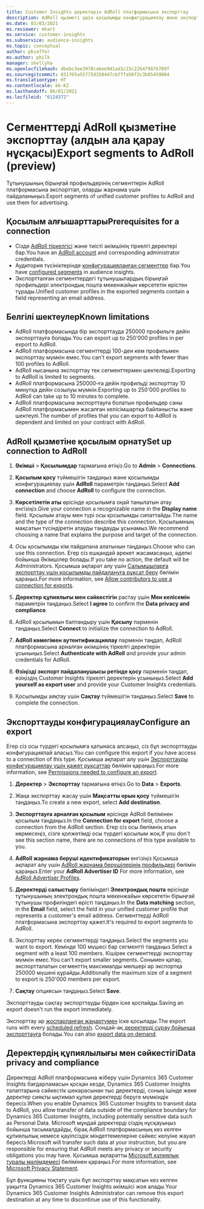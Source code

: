 ```yaml
---
title: Customer Insights деректерін AdRoll платформасына экспорттау
description: AdRoll қызметі үшін қосылымды конфигурациялау және экспорттау жолы туралы ақпарат.
ms.date: 03/03/2021
ms.reviewer: mhart
ms.service: customer-insights
ms.subservice: audience-insights
ms.topic: conceptual
author: pkieffer
ms.author: philk
manager: shellyha
ms.openlocfilehash: dbebc3ee3978ca6ee9d1ad1c15c226479876709f
ms.sourcegitcommit: 831765a55775d358447cb7ffa56f2c3b85459084
ms.translationtype: HT
ms.contentlocale: kk-KZ
ms.lasthandoff: 06/01/2021
ms.locfileid: "6124372"
---
```

# <a name="export-segments-to-adroll-preview"></a><span data-ttu-id="2f992-103">Сегменттерді AdRoll қызметіне экспорттау (алдын ала қарау нұсқасы)</span><span class="sxs-lookup"><span data-stu-id="2f992-103">Export segments to AdRoll (preview)</span></span>

<span data-ttu-id="2f992-104">Тұтынушының бірыңғай профильдерінің сегменттерін AdRoll платформасына экспорттап, оларды жарнама үшін пайдаланыңыз.</span><span class="sxs-lookup"><span data-stu-id="2f992-104">Export segments of unified customer profiles to AdRoll and use them for advertising.</span></span> 

## <a name="prerequisites-for-a-connection"></a><span data-ttu-id="2f992-105">Қосылым алғышарттары</span><span class="sxs-lookup"><span data-stu-id="2f992-105">Prerequisites for a connection</span></span>

-   <span data-ttu-id="2f992-106">Сізде [AdRoll тіркелгісі](https://www.adroll.com/) және тиісті әкімшінің тіркелгі деректері бар.</span><span class="sxs-lookup"><span data-stu-id="2f992-106">You have an [AdRoll account](https://www.adroll.com/) and corresponding administrator credentials.</span></span>
-   <span data-ttu-id="2f992-107">Аудитория түсініктерінде [конфигурацияланған сегменттер](segments.md) бар.</span><span class="sxs-lookup"><span data-stu-id="2f992-107">You have [configured segments](segments.md) in audience insights.</span></span>
-   <span data-ttu-id="2f992-108">Экспортталған сегменттердегі тұтынушылардың бірыңғай профильдері электрондық пошта мекенжайын көрсететін өрістен тұрады.</span><span class="sxs-lookup"><span data-stu-id="2f992-108">Unified customer profiles in the exported segments contain a field representing an email address.</span></span>

## <a name="known-limitations"></a><span data-ttu-id="2f992-109">Белгілі шектеулер</span><span class="sxs-lookup"><span data-stu-id="2f992-109">Known limitations</span></span>

- <span data-ttu-id="2f992-110">AdRoll платформасында бір экспорттауда 250000 профильге дейін экспорттауға болады.</span><span class="sxs-lookup"><span data-stu-id="2f992-110">You can export up to 250'000 profiles in per export to AdRoll.</span></span>
- <span data-ttu-id="2f992-111">AdRoll платформасына сегменттерді 100-ден кем профильмен экспорттау мүмкін емес.</span><span class="sxs-lookup"><span data-stu-id="2f992-111">You can't export segments with fewer than 100 profiles to AdRoll.</span></span> 
- <span data-ttu-id="2f992-112">AdRoll нысанына экспорттау тек сегменттермен шектеледі.</span><span class="sxs-lookup"><span data-stu-id="2f992-112">Exporting to AdRoll is limited to segments.</span></span>
- <span data-ttu-id="2f992-113">AdRoll платформасына 250000-ға дейін профильді экспорттау 10 минутқа дейін созылуы мүмкін.</span><span class="sxs-lookup"><span data-stu-id="2f992-113">Exporting up to 250'000 profiles to AdRoll can take up to 10 minutes to complete.</span></span> 
- <span data-ttu-id="2f992-114">AdRoll платформасына экспорттауға болатын профильдер саны AdRoll платформасымен жасалған келісімшартқа байланысты және шектеулі.</span><span class="sxs-lookup"><span data-stu-id="2f992-114">The number of profiles that you can export to AdRoll is dependent and limited on your contract with AdRoll.</span></span>

## <a name="set-up-connection-to-adroll"></a><span data-ttu-id="2f992-115">AdRoll қызметіне қосылым орнату</span><span class="sxs-lookup"><span data-stu-id="2f992-115">Set up connection to AdRoll</span></span>

1. <span data-ttu-id="2f992-116">**Әкімші** > **Қосылымдар** тармағына өтіңіз.</span><span class="sxs-lookup"><span data-stu-id="2f992-116">Go to **Admin** > **Connections**.</span></span>

1. <span data-ttu-id="2f992-117">**Қосылым қосу** түймешігін таңдаңыз және қосылымды конфигурациялау үшін **AdRoll** параметрін таңдаңыз.</span><span class="sxs-lookup"><span data-stu-id="2f992-117">Select **Add connection** and choose **AdRoll** to configure the connection.</span></span>

1. <span data-ttu-id="2f992-118">**Көрсетілетін аты** өрісінде қосылымға оңай танылатын атау енгізіңіз.</span><span class="sxs-lookup"><span data-stu-id="2f992-118">Give your connection a recognizable name in the **Display name** field.</span></span> <span data-ttu-id="2f992-119">Қосылым атауы мен түрі осы қосылымды сипаттайды.</span><span class="sxs-lookup"><span data-stu-id="2f992-119">The name and the type of the connection describe this connection.</span></span> <span data-ttu-id="2f992-120">Қосылымның мақсатын түсіндіретін атауды таңдауды ұсынамыз.</span><span class="sxs-lookup"><span data-stu-id="2f992-120">We recommend choosing a name that explains the purpose and target of the connection.</span></span>

1. <span data-ttu-id="2f992-121">Осы қосылымды кім пайдалана алатынын таңдаңыз.</span><span class="sxs-lookup"><span data-stu-id="2f992-121">Choose who can use this connection.</span></span> <span data-ttu-id="2f992-122">Егер сіз ешқандай әрекет жасамасаңыз, әдепкі бойынша Әкімшілер болады.</span><span class="sxs-lookup"><span data-stu-id="2f992-122">If you take no action, the default will be Administrators.</span></span> <span data-ttu-id="2f992-123">Қосымша ақпарат алу үшін [Салымшыларға экспорттау үшін қосылымды пайдалануға рұқсат беру](connections.md#allow-contributors-to-use-a-connection-for-exports) бөлімін қараңыз.</span><span class="sxs-lookup"><span data-stu-id="2f992-123">For more information, see [Allow contributors to use a connection for exports](connections.md#allow-contributors-to-use-a-connection-for-exports).</span></span>

1. <span data-ttu-id="2f992-124">**Деректер құпиялығы мен сәйкестігін** растау үшін **Мен келісемін** параметрін таңдаңыз.</span><span class="sxs-lookup"><span data-stu-id="2f992-124">Select **I agree** to confirm the **Data privacy and compliance**.</span></span>

1. <span data-ttu-id="2f992-125">AdRoll қосылымын баптандыру үшін **Қосылу** пәрменін таңдаңыз.</span><span class="sxs-lookup"><span data-stu-id="2f992-125">Select **Connect** to initialize the connection to AdRoll.</span></span>

1. <span data-ttu-id="2f992-126">**AdRoll көмегімен аутентификациялау** пәрменін таңдап, AdRoll платформасына арналған әкімшінің тіркелгі деректерін ұсыныңыз.</span><span class="sxs-lookup"><span data-stu-id="2f992-126">Select **Authenticate with AdRoll** and provide your admin credentials for AdRoll.</span></span> 

1. <span data-ttu-id="2f992-127">**Өзіңізді экспорт пайдаланушысы ретінде қосу** пәрменін таңдап, өзіңіздің Customer Insights тіркелгі деректерін ұсыныңыз.</span><span class="sxs-lookup"><span data-stu-id="2f992-127">Select **Add yourself as export user** and provide your Customer Insights credentials.</span></span>

1. <span data-ttu-id="2f992-128">Қосылымды аяқтау үшін **Сақтау** түймешігін таңдаңыз.</span><span class="sxs-lookup"><span data-stu-id="2f992-128">Select **Save** to complete the connection.</span></span>

## <a name="configure-an-export"></a><span data-ttu-id="2f992-129">Экспорттауды конфигурациялау</span><span class="sxs-lookup"><span data-stu-id="2f992-129">Configure an export</span></span>

<span data-ttu-id="2f992-130">Егер сіз осы түрдегі қосылымға қатынаса алсаңыз, сіз бұл экспорттауды конфигурациялай аласыз.</span><span class="sxs-lookup"><span data-stu-id="2f992-130">You can configure this export if you have access to a connection of this type.</span></span> <span data-ttu-id="2f992-131">Қосымша ақпарат алу үшін [Экспорттауды конфигурациялау үшін қажет рұқсаттар](export-destinations.md#set-up-a-new-export) бөлімін қараңыз.</span><span class="sxs-lookup"><span data-stu-id="2f992-131">For more information, see [Permissions needed to configure an export](export-destinations.md#set-up-a-new-export).</span></span>

1. <span data-ttu-id="2f992-132">**Деректер** > **Экспорттау** тармағына өтіңіз.</span><span class="sxs-lookup"><span data-stu-id="2f992-132">Go to **Data** > **Exports**.</span></span>

1. <span data-ttu-id="2f992-133">Жаңа экспорттау жасау үшін **Мақсатты орын қосу** түймешігін таңдаңыз.</span><span class="sxs-lookup"><span data-stu-id="2f992-133">To create a new export, select **Add destination**.</span></span>

1. <span data-ttu-id="2f992-134">**Экспорттауға арналған қосылым** өрісінде AdRoll бөлімінен қосылым таңдаңыз.</span><span class="sxs-lookup"><span data-stu-id="2f992-134">In the **Connection for export** field, choose a connection from the AdRoll section.</span></span> <span data-ttu-id="2f992-135">Егер сіз осы бөлімнің атын көрмесеңіз, сізге қолжетімді осы түрдегі қосылым жоқ.</span><span class="sxs-lookup"><span data-stu-id="2f992-135">If you don't see this section name, there are no connections of this type available to you.</span></span>

1. <span data-ttu-id="2f992-136">**AdRoll жарнама беруші идентификаторын** енгізіңіз Қосымша ақпарат алу үшін [AdRoll жарнама берушілерінің профильдері](https://help.adroll.com/hc/articles/212011838-Advertiser-Profiles) бөлімін қараңыз.</span><span class="sxs-lookup"><span data-stu-id="2f992-136">Enter your **AdRoll Advertiser ID** For more information, see [AdRoll Advertiser Profiles](https://help.adroll.com/hc/articles/212011838-Advertiser-Profiles).</span></span>

3. <span data-ttu-id="2f992-137">**Деректерді салыстыру** бөліміндегі **Электрондық пошта** өрісінде тұтынушының электрондық пошта мекенжайын көрсететін бірыңғай тұтынушы профиліндегі өрісті таңдаңыз.</span><span class="sxs-lookup"><span data-stu-id="2f992-137">In the **Data matching** section, in the **Email** field, select the field in your unified customer profile that represents a customer's email address.</span></span> <span data-ttu-id="2f992-138">Сегменттерді AdRoll платформасына экспорттау қажет.</span><span class="sxs-lookup"><span data-stu-id="2f992-138">It's required to export segments to AdRoll.</span></span>

1. <span data-ttu-id="2f992-139">Экспорттау керек сегменттерді таңдаңыз.</span><span class="sxs-lookup"><span data-stu-id="2f992-139">Select the segments you want to export.</span></span> <span data-ttu-id="2f992-140">Кемінде 100 мүшесі бар сегментті таңдаңыз.</span><span class="sxs-lookup"><span data-stu-id="2f992-140">Select a segment with a least 100 members.</span></span> <span data-ttu-id="2f992-141">Кішірек сегменттерді экспорттау мүмкін емес.</span><span class="sxs-lookup"><span data-stu-id="2f992-141">You can't export smaller segments.</span></span> <span data-ttu-id="2f992-142">Сонымен қатар, экспортталатын сегменттің максималды мөлшері әр экспортқа 250000 мүшені құрайды.</span><span class="sxs-lookup"><span data-stu-id="2f992-142">Additionally the maximum size of a segment to export is 250'000 members per export.</span></span> 

1. <span data-ttu-id="2f992-143">**Сақтау** опциясын таңдаңыз.</span><span class="sxs-lookup"><span data-stu-id="2f992-143">Select **Save**.</span></span>

<span data-ttu-id="2f992-144">Экспорттауды сақтау экспорттауды бірден іске қоспайды.</span><span class="sxs-lookup"><span data-stu-id="2f992-144">Saving an export doesn't run the export immediately.</span></span>

<span data-ttu-id="2f992-145">Экспорттау әр [жоспарланған жаңартумен](system.md#schedule-tab) іске қосылады.</span><span class="sxs-lookup"><span data-stu-id="2f992-145">The export runs with every [scheduled refresh](system.md#schedule-tab).</span></span> <span data-ttu-id="2f992-146">Сондай-ақ [деректерді сұрау бойынша экспорттауға](export-destinations.md#run-exports-on-demand) болады.</span><span class="sxs-lookup"><span data-stu-id="2f992-146">You can also [export data on demand](export-destinations.md#run-exports-on-demand).</span></span> 


## <a name="data-privacy-and-compliance"></a><span data-ttu-id="2f992-147">Деректердің құпиялылығы мен сәйкестігі</span><span class="sxs-lookup"><span data-stu-id="2f992-147">Data privacy and compliance</span></span>

<span data-ttu-id="2f992-148">Деректерді AdRoll платформасына жіберу үшін Dynamics 365 Customer Insights бағдарламасын қосқан кезде, Dynamics 365 Customer Insights талаптарына сәйкестік шекарасынан тыс деректерді, соның ішінде жеке деректер сияқты ықтимал құпия деректерді беруге мүмкіндік бересіз.</span><span class="sxs-lookup"><span data-stu-id="2f992-148">When you enable Dynamics 365 Customer Insights to transmit data to AdRoll, you allow transfer of data outside of the compliance boundary for Dynamics 365 Customer Insights, including potentially sensitive data such as Personal Data.</span></span> <span data-ttu-id="2f992-149">Microsoft мұндай деректерді сіздің нұсқауыңыз бойынша тасымалдайды, бірақ AdRoll платформасының кез келген құпиялылық немесе қауіпсіздік міндеттемелеріне сәйкес келуіне жауап бересіз.</span><span class="sxs-lookup"><span data-stu-id="2f992-149">Microsoft will transfer such data at your instruction, but you are responsible for ensuring that AdRoll meets any privacy or security obligations you may have.</span></span> <span data-ttu-id="2f992-150">Қосымша ақпаратты [Microsoft құпиялық туралы мәлімдемесі](https://go.microsoft.com/fwlink/?linkid=396732) бөлімінен қараңыз.</span><span class="sxs-lookup"><span data-stu-id="2f992-150">For more information, see [Microsoft Privacy Statement](https://go.microsoft.com/fwlink/?linkid=396732).</span></span>

<span data-ttu-id="2f992-151">Бұл функцияны тоқтату үшін бұл экспорттау мақсатын кез келген уақытта Dynamics 365 Customer Insights әкімшісі жоя алады.</span><span class="sxs-lookup"><span data-stu-id="2f992-151">Your Dynamics 365 Customer Insights Administrator can remove this export destination at any time to discontinue use of this functionality.</span></span>
